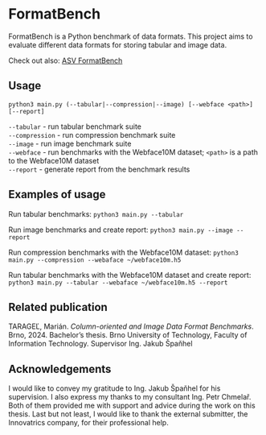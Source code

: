 # FormatBench
FormatBench is a Python benchmark of data formats. This project aims to evaluate different data formats for storing tabular and image data.

Check out also: [ASV FormatBench](https://github.com/mariantaragel/asv-format-bench)

## Usage
```
python3 main.py (--tabular|--compression|--image) [--webface <path>] [--report]
```
`--tabular` - run tabular benchmark suite<br/>
`--compression` - run compression benchmark suite<br/>
`--image` - run image benchmark suite<br/>
`--webface` - run benchmarks with the Webface10M dataset; `<path>` is a path to the Webface10M dataset<br/>
`--report` - generate report from the benchmark results<br/>

## Examples of usage
Run tabular benchmarks: `python3 main.py --tabular`

Run image benchmarks and create report: `python3 main.py --image --report`

Run compression benchmarks with the Webface10M dataset: `python3 main.py --compression --webaface ~/webface10m.h5`

Run tabular benchmarks with the Webface10M dataset and create report: `python3 main.py --tabular --webaface ~/webface10m.h5 --report`

## Related publication
TARAGEĽ, Marián. *Column-oriented and Image Data Format Benchmarks*. Brno, 2024. Bachelor’s thesis. Brno University of Technology, Faculty of Information Technology. Supervisor Ing. Jakub Špaňhel

## Acknowledgements
I would like to convey my gratitude to Ing. Jakub Špaňhel for his supervision. I also express my thanks to my consultant Ing. Petr Chmelař. Both of them provided me with support and advice during the work on this thesis. Last but not least, I would like to thank the external submitter, the Innovatrics company, for their professional help.
